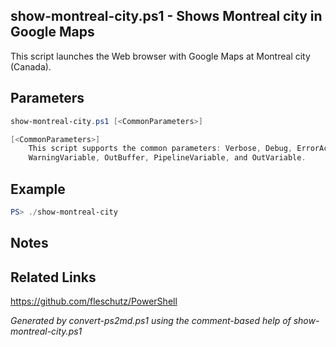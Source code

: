## show-montreal-city.ps1 - Shows Montreal city in Google Maps

This script launches the Web browser with Google Maps at Montreal city (Canada).

## Parameters
```powershell
show-montreal-city.ps1 [<CommonParameters>]

[<CommonParameters>]
    This script supports the common parameters: Verbose, Debug, ErrorAction, ErrorVariable, WarningAction, 
    WarningVariable, OutBuffer, PipelineVariable, and OutVariable.
```

## Example
```powershell
PS> ./show-montreal-city

```

## Notes

## Related Links
https://github.com/fleschutz/PowerShell

*Generated by convert-ps2md.ps1 using the comment-based help of show-montreal-city.ps1*
